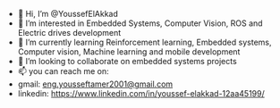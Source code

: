 - 👋 Hi, I’m @YoussefElAkkad
- 👀 I’m interested in Embedded Systems, Computer Vision, ROS and Electric drives development
- 🌱 I’m currently learning Reinforcement learning, Embedded systems, Computer vision, Machine learning and mobile development
- 💞️ I’m looking to collaborate on embedded systems projects
- 📫 you can reach me on:
-  gmail: eng.yousseftamer2001@gmail.com 
-  linkedin: https://www.linkedin.com/in/youssef-elakkad-12aa45199/

<!---
YoussefElAkkad/YoussefElAkkad is a ✨ special ✨ repository because its `README.md` (this file) appears on your GitHub profile.
You can click the Preview link to take a look at your changes.
--->
